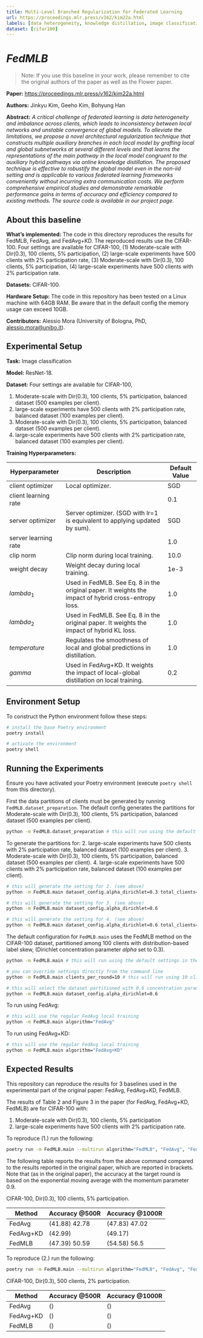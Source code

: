 ```yaml
---
title: Multi-Level Branched Regularization for Federated Learning
url: https://proceedings.mlr.press/v162/kim22a.html
labels: [data heterogeneity, knowledge distillation, image classification] 
dataset: [cifar100] 
---
```


# *_FedMLB_*

> Note: If you use this baseline in your work, please remember to cite the original authors of the paper as well as the Flower paper.

****Paper:**** https://proceedings.mlr.press/v162/kim22a.html

****Authors:**** Jinkyu Kim, Geeho Kim, Bohyung Han

****Abstract:**** *_A critical challenge of federated learning is data
heterogeneity and imbalance across clients, which
leads to inconsistency between local networks and
unstable convergence of global models. To alleviate
the limitations, we propose a novel architectural
regularization technique that constructs
multiple auxiliary branches in each local model by
grafting local and global subnetworks at several
different levels and that learns the representations
of the main pathway in the local model congruent
to the auxiliary hybrid pathways via online
knowledge distillation. The proposed technique is
effective to robustify the global model even in the
non-iid setting and is applicable to various federated
learning frameworks conveniently without
incurring extra communication costs. We perform
comprehensive empirical studies and demonstrate
remarkable performance gains in terms of accuracy
and efficiency compared to existing methods.
The source code is available in our project page._*


## About this baseline

****What’s implemented:**** The code in this directory reproduces the results for FedMLB, FedAvg, and FedAvg+KD.
The reproduced results use the CIFAR-100. Four settings are available for CIFAR-100,
(1) Moderate-scale with Dir(0.3), 100 clients, 5% participation, 
(2) large-scale experiments have 500 clients with 2% participation rate,
(3) Moderate-scale with Dir(0.3), 100 clients, 5% participation, 
(4) large-scale experiments have 500 clients with 2% participation rate.

****Datasets:**** CIFAR-100.

****Hardware Setup:**** The code in this repository has been tested on a Linux machine with 64GB RAM. 
Be aware that in the default config the memory usage can exceed 10GB.

****Contributors:**** Alessio Mora (University of Bologna, PhD, alessio.mora@unibo.it).

## Experimental Setup

****Task:**** Image classification

****Model:**** ResNet-18.

****Dataset:**** Four settings are available for CIFAR-100,
1. Moderate-scale with Dir(0.3), 100 clients, 5% participation, balanced dataset (500 examples per client).
2. large-scale experiments have 500 clients with 2% participation rate, balanced dataset (100 examples per client).
3. Moderate-scale with Dir(0.3), 100 clients, 5% participation, balanced dataset (500 examples per client).
4. large-scale experiments have 500 clients with 2% participation rate, balanced dataset (100 examples per client).

****Training Hyperparameters:**** 

| Hyperparameter  | Description | Default Value |
| ------------- | ------------- | ------------- |
| client optimizer  | Local optimizer. |  SGD|
| client learning rate  |  |  0.1 |
| server optimizer  | Server optimizer. (SGD with lr=1 is equivalent to applying updated by sum). |  SGD|
| server learning rate  |  |  1.0 |
| clip norm  | Clip norm during local training. | 10.0 |
| weight decay  | Weight decay during local training. |  1e-3 |
| $lambda_1$  | Used in FedMLB. See Eq. 8 in the original paper. It weights the impact of hybrid cross-entropy loss.|  1.0 |
| $lambda_2$  | Used in FedMLB. See Eq. 8 in the original paper. It weights the impact of hybrid KL loss.| 1.0 |
| $temperature$  | Regulates the smoothness of local and global predictions in distillation. | 1.0 |
| $gamma$   | Used in FedAvg+KD. It weights the impact of local-global distillation on local training.| 0.2 |

## Environment Setup

To construct the Python environment follow these steps:

```bash
# install the base Poetry environment
poetry install

# activate the environment
poetry shell
```

## Running the Experiments
Ensure you have activated your Poetry environment (execute `poetry shell` from
this directory).

First the data partitions of clients must be generated by running `FedMLB.dataset_preparation`.
The default config generates the partitions for Moderate-scale with Dir(0.3), 100 clients, 5% participation, balanced dataset (500 examples per client).
```bash
python -m FedMLB.dataset_preparation # this will run using the default settings in the `conf/base.yaml`
```
To generate the partitions for:
2. large-scale experiments have 500 clients with 2% participation rate, balanced dataset (100 examples per client).
3. Moderate-scale with Dir(0.3), 100 clients, 5% participation, balanced dataset (500 examples per client).
4. large-scale experiments have 500 clients with 2% participation rate, balanced dataset (100 examples per client).

```bash
# this will generate the setting for 2. (see above)
python -m FedMLB.main dataset_config.alpha_dirichlet=0.3 total_clients=500

# this will generate the setting for 3. (see above)
python -m FedMLB.main dataset_config.alpha_dirichlet=0.6 

# this will generate the setting for 4. (see above)
python -m FedMLB.main dataset_config.alpha_dirichlet=0.6 total_clients=500
```


The default configuration for `FedMLB.main` uses the FedMLB method on
the CIFAR-100 dataset, 
partitioned among 100 clients with distribution-based label skew, 
(Dirichlet concentration parameter $alpha$ set to 0.3).

```bash
python -m FedMLB.main # this will run using the default settings in the `conf/base.yaml`

# you can override settings directly from the command line
python -m FedMLB.main clients_per_round=10 # this will run using 10 clients per round instead of 5 clients as the default config 

# this will select the dataset partitioned with 0.6 concentration paramater instead of 0.3 as the default config
python -m FedMLB.main dataset_config.alpha_dirichlet=0.6
```

To run using FedAvg:
```bash
# this will use the regular FedAvg local training
python -m FedMLB.main algorithm="FedAvg"
```

To run using FedAvg+KD:
```bash
# this will use the regular FedAvg local training
python -m FedMLB.main algorithm="FedAvg+KD"
```

## Expected Results
This repository can reproduce the results for 3 baselines used in the experimental part
of the original paper: FedAvg, FedAvg+KD, FedMLB.

The results of Table 2 and Figure 3 in the paper (for FedAvg, FedAvg+KD, FedMLB)
are for CIFAR-100 with:

1. Moderate-scale with Dir(0.3), 100 clients, 5% participation 
2. large-scale experiments have 500 clients with 2% participation rate.

To reproduce (1.) run the following:

```bash
poetry run -m FedMLB.main --multirun algorithm="FedMLB", "FedAvg", "FedAvg+KD"
```

The following table reports the results from the above command compared to the 
results reported in the original paper, which are reported in brackets. Note that (as in the original paper),
the accuracy at the target round is based on the exponential moving average with the momentum parameter
0.9.

CIFAR-100, Dir(0.3), 100 clients, 5% participation.

| Method  | Accuracy @500R | Accuracy @1000R |
| ------------- | ------------- | ------------- |
| FedAvg  | (41.88) 42.78 | (47.83) 47.02 |
| FedAvg+KD  | (42.99) | (49.17)  |
| FedMLB   | (47.39) 50.59 | (54.58) 56.5 |

To reproduce (2.) run the following:
```bash
poetry run -m FedMLB.main --multirun algorithm="FedMLB", "FedAvg", "FedAvg+KD" total_clients=500 clients_per_round=10 local_updates=10
```
CIFAR-100, Dir(0.3), 500 clients, 2% participation.

| Method  | Accuracy @500R | Accuracy @1000R |
| ------------- | ------------- | ------------- |
| FedAvg  | ()  | () |
| FedAvg+KD  | () | () |
| FedMLB   | () | () |



